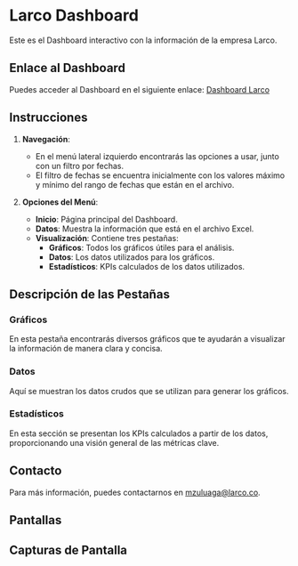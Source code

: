 # Larco Dashboard

Este es el Dashboard interactivo con la información de la empresa Larco.

## Enlace al Dashboard

Puedes acceder al Dashboard en el siguiente enlace:
[Dashboard Larco](https://hotelnock.streamlit.app/)

## Instrucciones

1. **Navegación**:
   - En el menú lateral izquierdo encontrarás las opciones a usar, junto con un filtro por fechas.
   - El filtro de fechas se encuentra inicialmente con los valores máximo y mínimo del rango de fechas que están en el archivo.

2. **Opciones del Menú**:
   - **Inicio**: Página principal del Dashboard.
   - **Datos**: Muestra la información que está en el archivo Excel.
   - **Visualización**: Contiene tres pestañas:
     - **Gráficos**: Todos los gráficos útiles para el análisis.
     - **Datos**: Los datos utilizados para los gráficos.
     - **Estadísticos**: KPIs calculados de los datos utilizados.

## Descripción de las Pestañas

### Gráficos

En esta pestaña encontrarás diversos gráficos que te ayudarán a visualizar la información de manera clara y concisa.

### Datos

Aquí se muestran los datos crudos que se utilizan para generar los gráficos.

### Estadísticos

En esta sección se presentan los KPIs calculados a partir de los datos, proporcionando una visión general de las métricas clave.

## Contacto

Para más información, puedes contactarnos en [mzuluaga@larco.co](mailto:mzuluaga@larco.co).

## Pantallas

## Capturas de Pantalla